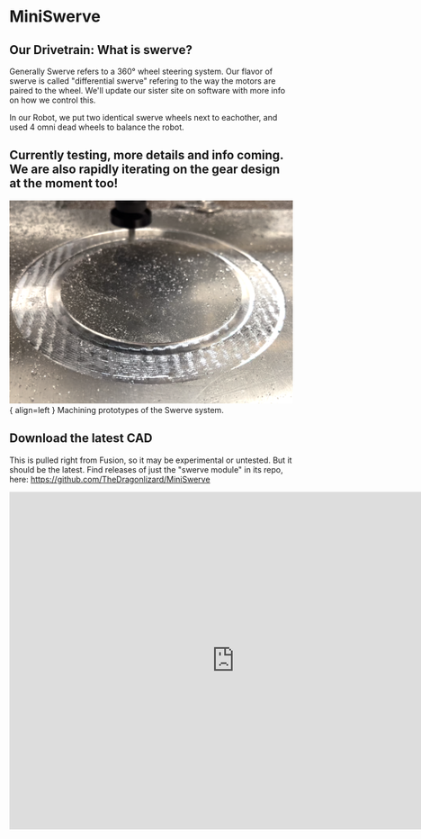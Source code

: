 # MiniSwerve

## Our Drivetrain: What is swerve?
Generally Swerve refers to a 360° wheel steering system. Our flavor of swerve is called "differential swerve" refering to the way the motors are paired to the wheel. We'll update our sister site on software with more info on how we control this. 

In our Robot, we put two identical swerve wheels next to eachother, and used 4 omni dead wheels to balance the robot. 

## Currently testing, more details and info coming. We are also rapidly iterating on the gear design at the moment too! 
![MachiningSwerve](assets/swervemachinepic1.png){ align=left }
Machining prototypes of the Swerve system. 

## Download the latest CAD
This is pulled right from Fusion, so it may be experimental or untested. But it should be the latest. Find releases of just the "swerve module" in its repo, here: https://github.com/TheDragonlizard/MiniSwerve  

<iframe src="https://icloud11636.autodesk360.com/shares/public/SH35dfcQT936092f0e43955c17b2f02d9e36?mode=embed" width="800" height="600" allowfullscreen="true" webkitallowfullscreen="true" mozallowfullscreen="true"  frameborder="0"></iframe>
